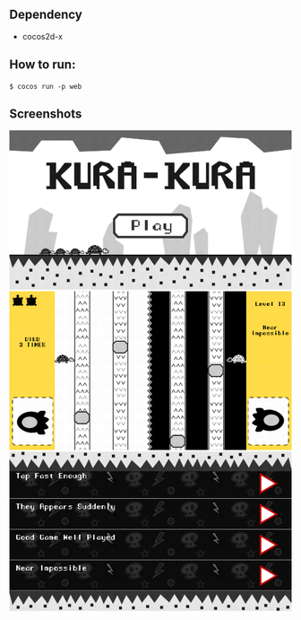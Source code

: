 ## Dependency

- cocos2d-x

## How to run:

```
$ cocos run -p web
```

## Screenshots

![test1](https://raw.githubusercontent.com/f4th4n/kurakura/master/screenshots/ss_1.png)
![test2](https://raw.githubusercontent.com/f4th4n/kurakura/master/screenshots/ss_2.png)
![test3](https://raw.githubusercontent.com/f4th4n/kurakura/master/screenshots/ss_3.png)